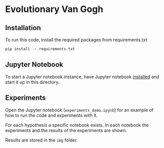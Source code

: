 # Evolutionary Van Gogh


## Installation

To run this code, install the required packages from requirements.txt 

```bash
pip install -r requirements.txt
```

## Jupyter Notebook

To start a Jupyter notebook instance, have Jupyter notebook [installed](https://jupyter.org/install#jupyter-notebook)
and start it up in this directory.


## Experiments

Open the Jupyter notebook (`experiments_demo.ipynb`) for an example of how to run the code and experiments with it.

For each hypothesis a specific notebook exists. In each notebook the experiments and the results of the experiments are shown.

Results are stored in the `img` folder.

